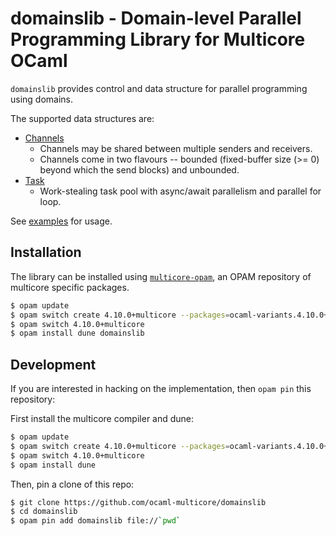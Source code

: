 # domainslib - Domain-level Parallel Programming Library for Multicore OCaml

`domainslib` provides control and data structure for parallel programming using
domains.

The supported data structures are:

* [Channels](https://github.com/ocaml-multicore/domainslib/blob/master/lib/chan.mli)
  + Channels may be shared between multiple senders and receivers.
  + Channels come in two flavours -- bounded (fixed-buffer size (>= 0) beyond which the
    send blocks) and unbounded.
* [Task](https://github.com/ocaml-multicore/domainslib/blob/master/lib/task.mli)
  + Work-stealing task pool with async/await parallelism and parallel for loop.

See
[examples](https://github.com/ocaml-multicore/domainslib/tree/task_pool/test)
for usage.

## Installation

The library can be installed using
[`multicore-opam`](https://github.com/ocaml-multicore/multicore-opam), an OPAM
repository of multicore specific packages.

```bash
$ opam update
$ opam switch create 4.10.0+multicore --packages=ocaml-variants.4.10.0+multicore,ocaml-secondary-compiler --repositories=multicore=git+https://github.com/ocamllabs/multicore-opam.git,default
$ opam switch 4.10.0+multicore
$ opam install dune domainslib
```

## Development

If you are interested in hacking on the implementation, then `opam pin` this
repository:

First install the multicore compiler and dune:
```bash
$ opam update
$ opam switch create 4.10.0+multicore --packages=ocaml-variants.4.10.0+multicore,ocaml-secondary-compiler --repositories=multicore=git+https://github.com/ocamllabs/multicore-opam.git,default
$ opam switch 4.10.0+multicore
$ opam install dune
```

Then, pin a clone of this repo:

```bash
$ git clone https://github.com/ocaml-multicore/domainslib
$ cd domainslib
$ opam pin add domainslib file://`pwd`
```

